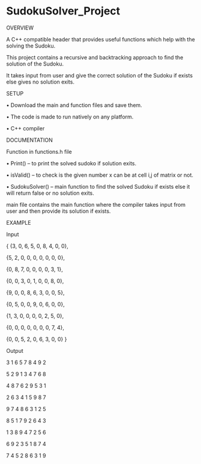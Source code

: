# SudokuSolver_Project

OVERVIEW

A C++ compatible header that provides useful functions which help with the solving the Sudoku.

This project contains a recursive and backtracking approach to find the solution of the Sudoku.

It takes input from user and give the correct solution of the Sudoku if exists else gives no solution exits.

SETUP

•	Download the main and function files and save them.

•	The code is made to run natively on any platform.

•	C++ compiler

DOCUMENTATION

Function in functions.h file

•	Print() – to print the solved sudoko if solution exits.

•	isValid() – to check is the given number x can be at cell i,j of matrix or not.

•	SudokuSolver() – main function to find the solved Sudoku if exists else it will return false or no solution exits.

main file contains the main function where the compiler takes input from user and then provide its solution if exists.

EXAMPLE

Input

{ {3, 0, 6, 5, 0, 8, 4, 0, 0},

{5, 2, 0, 0, 0, 0, 0, 0, 0},

{0, 8, 7, 0, 0, 0, 0, 3, 1},

{0, 0, 3, 0, 1, 0, 0, 8, 0},

{9, 0, 0, 8, 6, 3, 0, 0, 5},

{0, 5, 0, 0, 9, 0, 6, 0, 0}, 

{1, 3, 0, 0, 0, 0, 2, 5, 0},

{0, 0, 0, 0, 0, 0, 0, 7, 4},

{0, 0, 5, 2, 0, 6, 3, 0, 0} }

Output

3 1 6 5 7 8 4 9 2

5 2 9 1 3 4 7 6 8

4 8 7 6 2 9 5 3 1

2 6 3 4 1 5 9 8 7

9 7 4 8 6 3 1 2 5

8 5 1 7 9 2 6 4 3

1 3 8 9 4 7 2 5 6

6 9 2 3 5 1 8 7 4

7 4 5 2 8 6 3 1 9

